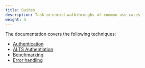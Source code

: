 ```yaml
---
title: Guides
description: Task-oriented walkthroughs of common use cases
weight: 4
---
```


The documentation covers the following techniques:

- [Authentication](auth)
- [ALTS Authentiation](alts_auth)
- [Benchmarking](benchmarking)
- [Error handling](error)
